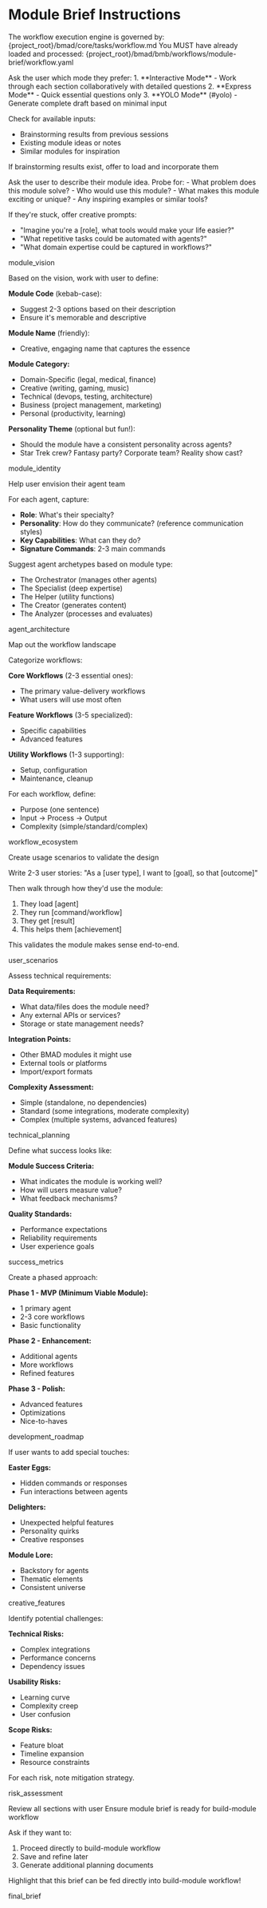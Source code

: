 # Module Brief Instructions

<critical>The workflow execution engine is governed by: {project_root}/bmad/core/tasks/workflow.md</critical>
<critical>You MUST have already loaded and processed: {project_root}/bmad/bmb/workflows/module-brief/workflow.yaml</critical>

<workflow>

<step n="1" goal="Setup and context gathering">
<action>Ask the user which mode they prefer:</action>
1. **Interactive Mode** - Work through each section collaboratively with detailed questions
2. **Express Mode** - Quick essential questions only
3. **YOLO Mode** (#yolo) - Generate complete draft based on minimal input

<action>Check for available inputs:</action>

- Brainstorming results from previous sessions
- Existing module ideas or notes
- Similar modules for inspiration

<action>If brainstorming results exist, offer to load and incorporate them</action>
</step>

<step n="2" goal="Module concept and vision">
Ask the user to describe their module idea. Probe for:
- What problem does this module solve?
- Who would use this module?
- What makes this module exciting or unique?
- Any inspiring examples or similar tools?

If they're stuck, offer creative prompts:

- "Imagine you're a [role], what tools would make your life easier?"
- "What repetitive tasks could be automated with agents?"
- "What domain expertise could be captured in workflows?"

<template-output>module_vision</template-output>
</step>

<step n="3" goal="Define module identity">
Based on the vision, work with user to define:

**Module Code** (kebab-case):

- Suggest 2-3 options based on their description
- Ensure it's memorable and descriptive

**Module Name** (friendly):

- Creative, engaging name that captures the essence

**Module Category:**

- Domain-Specific (legal, medical, finance)
- Creative (writing, gaming, music)
- Technical (devops, testing, architecture)
- Business (project management, marketing)
- Personal (productivity, learning)

**Personality Theme** (optional but fun!):

- Should the module have a consistent personality across agents?
- Star Trek crew? Fantasy party? Corporate team? Reality show cast?

<template-output>module_identity</template-output>
</step>

<step n="4" goal="Agent architecture planning">
<action>Help user envision their agent team</action>

For each agent, capture:

- **Role**: What's their specialty?
- **Personality**: How do they communicate? (reference communication styles)
- **Key Capabilities**: What can they do?
- **Signature Commands**: 2-3 main commands

Suggest agent archetypes based on module type:

- The Orchestrator (manages other agents)
- The Specialist (deep expertise)
- The Helper (utility functions)
- The Creator (generates content)
- The Analyzer (processes and evaluates)

<template-output>agent_architecture</template-output>
</step>

<step n="5" goal="Workflow ecosystem design">
<action>Map out the workflow landscape</action>

Categorize workflows:

**Core Workflows** (2-3 essential ones):

- The primary value-delivery workflows
- What users will use most often

**Feature Workflows** (3-5 specialized):

- Specific capabilities
- Advanced features

**Utility Workflows** (1-3 supporting):

- Setup, configuration
- Maintenance, cleanup

For each workflow, define:

- Purpose (one sentence)
- Input → Process → Output
- Complexity (simple/standard/complex)

<template-output>workflow_ecosystem</template-output>
</step>

<step n="6" goal="User journey and scenarios">
<action>Create usage scenarios to validate the design</action>

Write 2-3 user stories:
"As a [user type], I want to [goal], so that [outcome]"

Then walk through how they'd use the module:

1. They load [agent]
2. They run [command/workflow]
3. They get [result]
4. This helps them [achievement]

This validates the module makes sense end-to-end.

<template-output>user_scenarios</template-output>
</step>

<step n="7" goal="Technical and resource planning">
Assess technical requirements:

**Data Requirements:**

- What data/files does the module need?
- Any external APIs or services?
- Storage or state management needs?

**Integration Points:**

- Other BMAD modules it might use
- External tools or platforms
- Import/export formats

**Complexity Assessment:**

- Simple (standalone, no dependencies)
- Standard (some integrations, moderate complexity)
- Complex (multiple systems, advanced features)

<template-output>technical_planning</template-output>
</step>

<step n="8" goal="Success metrics and validation">
Define what success looks like:

**Module Success Criteria:**

- What indicates the module is working well?
- How will users measure value?
- What feedback mechanisms?

**Quality Standards:**

- Performance expectations
- Reliability requirements
- User experience goals

<template-output>success_metrics</template-output>
</step>

<step n="9" goal="Development roadmap">
Create a phased approach:

**Phase 1 - MVP (Minimum Viable Module):**

- 1 primary agent
- 2-3 core workflows
- Basic functionality

**Phase 2 - Enhancement:**

- Additional agents
- More workflows
- Refined features

**Phase 3 - Polish:**

- Advanced features
- Optimizations
- Nice-to-haves

<template-output>development_roadmap</template-output>
</step>

<step n="10" goal="Creative flourishes and special features" optional="true">
<action>If user wants to add special touches:</action>

**Easter Eggs:**

- Hidden commands or responses
- Fun interactions between agents

**Delighters:**

- Unexpected helpful features
- Personality quirks
- Creative responses

**Module Lore:**

- Backstory for agents
- Thematic elements
- Consistent universe

<template-output>creative_features</template-output>
</step>

<step n="11" goal="Risk assessment and mitigation">
Identify potential challenges:

**Technical Risks:**

- Complex integrations
- Performance concerns
- Dependency issues

**Usability Risks:**

- Learning curve
- Complexity creep
- User confusion

**Scope Risks:**

- Feature bloat
- Timeline expansion
- Resource constraints

For each risk, note mitigation strategy.

<template-output>risk_assessment</template-output>
</step>

<step n="12" goal="Final review and export readiness">
<action>Review all sections with user</action>
<action>Ensure module brief is ready for build-module workflow</action>

Ask if they want to:

1. Proceed directly to build-module workflow
2. Save and refine later
3. Generate additional planning documents

<action>Highlight that this brief can be fed directly into build-module workflow!</action>

<template-output>final_brief</template-output>
</step>

</workflow>
